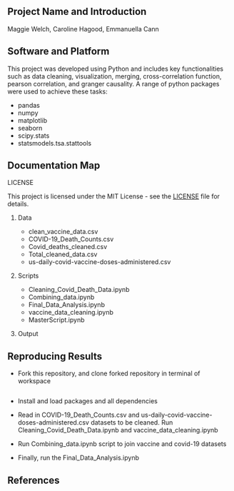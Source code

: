 ## Project Name and Introduction 
 Maggie Welch, Caroline Hagood, Emmanuella Cann


## Software and Platform

This project was developed using Python and includes key functionalities such as data cleaning, visualization, merging, cross-correlation function, pearson correlation, and granger causality. A range of python packages were used to achieve these tasks:

- pandas
- numpy
- matplotlib
- seaborn
- scipy.stats
- statsmodels.tsa.stattools

## Documentation Map

LICENSE

This project is licensed under the MIT License - see the [LICENSE](https://github.com/carolinehagood/covid-project/blob/main/LICENSE) file for details.

1. Data
   - clean_vaccine_data.csv
   - COVID-19_Death_Counts.csv
   - Covid_deaths_cleaned.csv
   - Total_cleaned_data.csv
   - us-daily-covid-vaccine-doses-administered.csv

2. Scripts
   - Cleaning_Covid_Death_Data.ipynb
   - Combining_data.ipynb
   - Final_Data_Analysis.ipynb
   - vaccine_data_cleaning.ipynb
   - MasterScript.ipynb
     
3. Output


## Reproducing Results

- Fork this repository, and clone forked repository in terminal of workspace

  ```! git clone https://github.com/carolinehagood/covid-project.git

- Install and load packages and all dependencies
  
- Read in COVID-19_Death_Counts.csv and us-daily-covid-vaccine-doses-administered.csv datasets to be cleaned. Run Cleaning_Covid_Death_Data.ipynb and vaccine_data_cleaning.ipynb
  
- Run Combining_data.ipynb script to join vaccine and covid-19 datasets
  
- Finally, run the Final_Data_Analysis.ipynb 


## References

